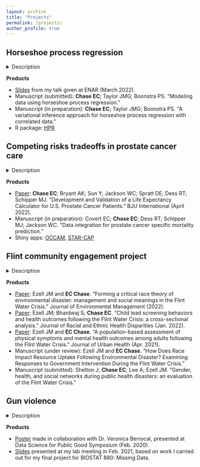 ```yaml
---
layout: archive
title: "Projects"
permalink: /projects/
author_profile: true
---
```


## Horseshoe process regression
<details>
<summary> Description </summary>

In healthy, premenopausal women, basal body temperature (BBT) follows a well-defined pattern. Each menstrual cycle starts with the onset of the period, at which time BBT is low. With ovulation (usually around day 14 of the menstrual cycle), a woman's BBT jumps and remains high until the onset of the next period, when it drops suddenly to the pre-ovulation temperature and the cycle repeats. For an individual woman, tracking BBT over several menstrual cycles may give insight into underlying health conditions or provide guidance on how best to time sexual intercourse to improve or reduce chances of pregnancy, especially when used in combination with other health and fertility indicators.
  
BBT is difficult to model. Although the pattern outlined above generally holds, the details may vary across and within women, with the date of ovulation sometimes very early or late, the full menstrual cycle length ranging from 20 to 40+ days, and differing degrees of sharpness in the temperature jump. Many conventional methods to analyze these data would oversmooth the temperature jump and introduce excess motion into the flat pre- and post-ovulation portions of the association, making it difficult to identify the true time of ovulation. This bias could have real ramifications for a couple trying to achieve or avoid pregnancy. The data below illustrate some of these features, showing observed BBT data from one woman's menstrual cycle and the results from three different fitted models. The observed data are given as dots, with an expert's best guess of the true ovulation date given as a vertical dashed line. Three different model fits and their 95% uncertainty intervals are shown. We see that using either a Gaussian process regression (GPR) or a penalized spline model (Pspline) would estimate the date of ovulation as three days earlier than reality. Horseshoe process regression (HPR; the method I propose) accurately identifies the date of ovulation.

<p align="center">
  <img src="https://elizabethchase.github.io/images/mens_plot.png" />
</p>

How does HPR address this problem? The horseshoe distribution is a Bayesian shrinkage prior. Suppose we are fitting a linear regression model with $p$ predictors. If $p$ is large, we may want to shrink the estimates of the linear coefficients $\beta_j$, $j = 1, ..., p$. The horseshoe prior is one way to do so, in which we assume each $\beta_j$ is normally distributed with mean $0$ and variance $\tau^2 \lambda_j^2$, with $\tau, \lambda_j$ independently distributed as half-Cauchy with location $0$ and scale $1$. We call $\tau$ the global shrinkage parameter, as it provides overall shrinkage on the linear coefficients. If $\tau$ is large, the prior admits many large coefficients; if $\tau$ is small, the coefficients are pushed towards zero. However, the horseshoe prior also includes local shrinkage parameters, $\lambda_j$, one for each linear coefficient. The local shrinkage parameters allow individual coefficients to attain high values, even if $\tau$ is small.

To fit a BBT trajectory, we extend the horseshoe distribution as a stochastic process, assuming that incremental change in BBT over time is horseshoe distributed. Let $B_i$ be a measurement of BBT taken on day $t_i$, $i = 1,...,n.$ Then we assume that $Bi−Bi−1 ∼N(0,τ2λ2i(ti−ti−1))$, where $\tau, \lambda_i$ have the same priors as given above. This implies that on average we expect to see very little change in BBT over time, with the exception of a select number of large, sudden jumps, created by the local shrinkage parameters $\lambda_i$. That is the model fit we see from the HPR in the figure above--something that looks like a step function, although HPR is adept at fitting any association that exhibits abrupt changes. After exploring this simplest formulation of HPR, I subsequently extended it to allow for additional linear predictors, non-Gaussian outcomes, monotonicity constraints, and correlated data, and am currently working on a variational inference implementation (in addition to my original HMC implementation). All of these methods are implemented in the R package [HPR](https://github.com/elizabethchase/HPR) that I developed.
</details>

**Products**
- [Slides](https://elizabethchase.github.io/files/enar_hpr_2022.pdf) from my talk given at ENAR (March 2022).
- Manuscript (submitted): **Chase EC**; Taylor JMG; Boonstra PS. "Modeling data using horseshoe process regression."
- Manuscript (in preparation): **Chase EC**; Taylor JMG; Boonstra PS. "A variational inference approach for horseshoe process regression with correlated data."
- R package: [HPR](https://github.com/elizabethchase/HPR)

## Competing risks tradeoffs in prostate cancer care
<details>
<summary>Description</summary>
 
In localized prostate cancer patients, other-cause mortality (OCM) is the primary cause of death. Nonetheless, most research focuses on prostate-cancer specific mortality (PCSM), with less attention paid to OCM. My collaborators in radiation oncology wanted to better understand how risk of OCM affects risk of PCSM and how treatment decision-making can minimize patients' risk of overall mortality, rather than just PCSM.
  
To address these questions, I developed a prediction model for OCM in prostate cancer patients using data from the National Health and Nutrition Examination Survey (NHANES) and then used properties of the cumulative incidence function to integrate cause-specific models of the hazards of OCM and PCSM, which provided estimates of the absolute risk of PCSM, OCM, and overall mortality under different treatment regimens.
</details>

**Products**
- [Paper](https://elizabethchase.github.io/files/chase_occam.pdf): **Chase EC**; Bryant AK; Sun Y; Jackson WC; Spratt DE; Dess RT; Schipper MJ. “Development and Validation of a Life Expectancy Calculator for U.S. Prostate Cancer Patients.” BJU International (April 2022).
- Manuscript (in preparation): Covert EC; **Chase EC**; Dess RT; Schipper MJ; Jackson WC. “Data integration for prostate cancer specific mortality prediction.” 
- Shiny apps: [OCCAM](occam-cap.org), [STAR-CAP](star-cap.org)

## Flint community engagement project
<details>
<summary>Description</summary>
 
  Put description here! </details>
  
**Products**
- [Paper](https://elizabethchase.github.io/files/Ezell2022_CRT.pdf): Ezell JM and **EC Chase**. “Forming a critical race theory of environmental disaster: management and social meanings in the Flint Water Crisis.” Journal of Environmental Management (2022).
- [Paper](https://elizabethchase.github.io/files/Ezell2022_child.pdf): Ezell JM; Bhardwaj S; **Chase EC**. “Child lead screening behaviors and health outcomes following the Flint Water Crisis: a cross-sectional analysis.” Journal of Racial and Ethnic Health Disparities (Jan. 2022).
- [Paper](https://elizabethchase.github.io/files/ezell2021_adult.pdf): Ezell JM and **EC Chase**. “A population-based assessment of physical symptoms and mental health outcomes among adults following the Flint Water Crisis.” Journal of Urban Health (Apr. 2021).
- Manuscript (under review): Ezell JM and **EC Chase**. “How Does Race Impact Resource Uptake Following Environmental Disaster? Examining Responses to Government Intervention During the Flint Water Crisis.”
- Manuscript (submitted): Shelton J; **Chase EC**; Lee A; Ezell JM. “Gender, health, and social networks during public health disasters: an evaluation of the Flint Water Crisis.”

## Gun violence
<details>
<summary>Description</summary>
 
  Put description here! </details>
  
**Products**
- [Poster](https://elizabethchase.github.io/files/dv_shootings_poster.pdf) made in collaboration with Dr. Veronica Berrocal, presented at Data Science for Public Good Symposium (Feb. 2020).
- [Slides](https://elizabethchase.github.io/files/gunviolece_integration.pdf) presented at my lab meeting in Feb. 2021, based on work I carried out for my final project for BIOSTAT 880: Missing Data. 
